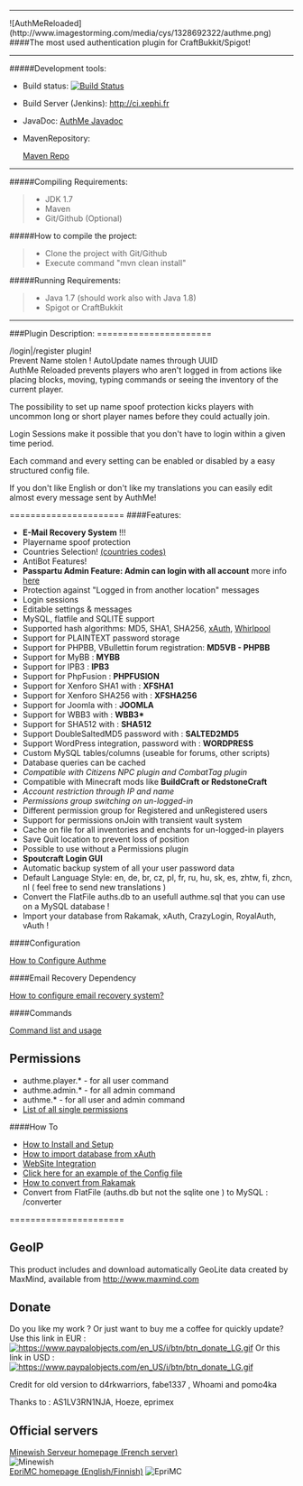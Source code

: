 <hr>
![AuthMeReloaded](http://www.imagestorming.com/media/cys/1328692322/authme.png)
####The most used authentication plugin for CraftBukkit/Spigot!
<hr>
#####Development tools:

- Build status: [![Build Status](https://travis-ci.org/Xephi/AuthMeReloaded.svg?branch=master)](https://travis-ci.org/Xephi/AuthMeReloaded)

- Build Server (Jenkins): http://ci.xephi.fr

- JavaDoc: <a href="http://xephi.github.io/AuthMeReloaded/index.html">AuthMe Javadoc</a></p>

- MavenRepository: <p><a href="http://xephi.fr:8080/plugin/repository/everything/">Maven Repo</a></p>

<hr>

#####Compiling Requirements:
>- JDK 1.7
>- Maven
>- Git/Github (Optional)

#####How to compile the project:
>- Clone the project with Git/Github
>- Execute command "mvn clean install"

#####Running Requirements:
>- Java 1.7 (should work also with Java 1.8)
>- Spigot or CraftBukkit

<hr>
###Plugin Description:
======================
<p>/login|/register plugin! <br>
Prevent Name stolen ! AutoUpdate names through UUID<br>
AuthMe Reloaded prevents players who aren't logged in from actions like placing blocks, moving, typing commands or seeing the inventory of the current player. </p>
<p>The possibility to set up name spoof protection kicks players with uncommon long or short player names before they could actually join.</p>
<p>Login Sessions make it possible that you don't have to login within a given time period.</p>
<p>Each command and every setting can be enabled or disabled by a easy structured config file. </p>
<p>If you don't like English or don't like my translations you can easily edit almost every message sent by AuthMe!</p>
======================
####Features:
<ul><li><strong>E-Mail Recovery System</strong> !!!
</li><li>Playername spoof protection
</li><li>Countries Selection! <a href="http://dev.bukkit.org/bukkit-plugins/authme-reloaded/pages/countries-codes/">(countries codes)</a>
</li><li>AntiBot Features!
</li><li><strong> Passpartu Admin Feature: Admin can login with all account</strong> more info <a href="http://dev.bukkit.org/server-mods/authme-reloaded/pages/how-to-install-and-initial-configuration/">here</a>
</li><li>Protection against "Logged in from another location" messages
</li><li>Login sessions
</li><li>Editable settings &amp; messages
</li><li>MySQL, flatfile and SQLITE support
</li><li>Supported hash algorithms: MD5, SHA1, SHA256, <a href="https://github.com/CypherX/xAuth/wiki/Password-Hashing">xAuth</a>, <a href="http://en.wikipedia.org/wiki/Whirlpool_(cryptography)">Whirlpool</a>
</li><li>Support for PLAINTEXT password storage
</li><li>Support for PHPBB, VBullettin forum registration: <strong>MD5VB - PHPBB</strong>
</li><li>Support for MyBB : <strong>MYBB</strong>
</li><li>Support for IPB3 : <strong>IPB3</strong>
</li><li>Support for PhpFusion : <strong>PHPFUSION</strong>
</li><li>Support for Xenforo SHA1 with : <strong>XFSHA1</strong>
</li><li>Support for Xenforo SHA256 with : <strong>XFSHA256</strong>
</li><li>Support for Joomla with : <strong>JOOMLA</strong>
</li><li>Support for WBB3 with : <strong>WBB3*</strong>
</li><li>Support for SHA512 with : <strong>SHA512</strong>
</li><li>Support DoubleSaltedMD5 password with : <strong>SALTED2MD5</strong>
</li><li>Support WordPress integration, password with : <strong>WORDPRESS</strong>
</li><li>Custom MySQL tables/columns (useable for forums, other scripts)
</li><li>Database queries can be cached
</li><li><em>Compatible with Citizens NPC plugin and CombatTag plugin</em>
</li><li>Compatible with Minecraft mods like <strong>BuildCraft or RedstoneCraft</strong>
</li><li><em>Account restriction through IP and name</em>
</li><li><em>Permissions group switching on un-logged-in</em>
</li><li>Different permission group for Registered and unRegistered users
</li><li>Support for permissions onJoin with transient vault system
</li><li>Cache on file for all inventories and enchants for un-logged-in players
</li><li>Save Quit location to prevent loss of position
</li><li>Possible to use without a Permissions plugin
</li><li><strong>Spoutcraft Login GUI</strong>
</li><li>Automatic backup system of all your user password data
</li><li>Default Language Style: en, de, br, cz, pl, fr, ru, hu, sk, es, zhtw, fi, zhcn, nl ( feel free to send new translations )
</li><li>Convert the FlatFile auths.db to an usefull authme.sql that you can use on a MySQL database !
</li><li>Import your database from Rakamak, xAuth, CrazyLogin, RoyalAuth, vAuth !
</li></ul>
####Configuration
<p><a href="http://dev.bukkit.org/server-mods/authme-reloaded/pages/configure-auth-me/">How to Configure Authme</a></p>
####Email Recovery Dependency
<p><a href="http://dev.bukkit.org/server-mods/authme-reloaded/pages/how-to-configure-email-recovery-system/">How to configure email recovery system?</a></p>
####Commands
<p><a href="http://dev.bukkit.org/server-mods/authme-reloaded/pages/command/">Command list and usage</a></p>
<h2 id="w-permissions">Permissions</h2>
<ul><li>authme.player.* - for all user command
</li><li>authme.admin.* - for all admin command
</li><li>authme.* - for all user and admin command
</li><li><a href="http://dev.bukkit.org/server-mods/authme-reloaded/pages/permissions/">List of all single permissions</a>
</li></ul>
####How To
<ul><li><a href="http://dev.bukkit.org/server-mods/authme-reloaded/pages/how-to-install-and-initial-configuration/">How to Install and Setup</a>
</li><li><a href="http://dev.bukkit.org/server-mods/authme-reloaded/pages/how-to-import-database-from-xauth/">How to import database from xAuth</a>
</li><li><a href="http://dev.bukkit.org/server-mods/authme-reloaded/pages/web-site-integration/">WebSite Integration</a>
</li><li><a href="https://raw.githubusercontent.com/Xephi/AuthMeReloaded/master/src/main/resources/config.yml">Click here for an example of the Config file</a>
</li><li><a href="http://dev.bukkit.org/server-mods/authme-reloaded/pages/how-to-import-database-from-rakamak/">How to convert from Rakamak</a>
</li><li>Convert from FlatFile (auths.db but not the sqlite one ) to MySQL : /converter
</li></ul>
======================


<h2 id="w-geo-ip">GeoIP</h2>
<p>This product includes and download automatically GeoLite data created by MaxMind, available from <a href="http://www.maxmind.com">http://www.maxmind.com</a></p>
<h2 id="w-donate">Donate</h2>
<p>Do you like my work ? Or just want to buy me a coffee for quickly update?<br>
Use this link in EUR :
<a href="https://www.paypal.com/cgi-bin/webscr?cmd=_s-xclick&amp;hosted_button_id=QLMM9SNCX825Y"><img src="https://www.paypalobjects.com/en_US/i/btn/btn_donate_LG.gif" alt="https://www.paypalobjects.com/en_US/i/btn/btn_donate_LG.gif" title="https://www.paypalobjects.com/en_US/i/btn/btn_donate_LG.gif"></a>
Or this link in USD :
<a href="https://www.paypal.com/cgi-bin/webscr?cmd=_s-xclick&amp;hosted_button_id=PWQMYCP2SAH6L"><img src="https://www.paypalobjects.com/en_US/i/btn/btn_donate_LG.gif" alt="https://www.paypalobjects.com/en_US/i/btn/btn_donate_LG.gif" title="https://www.paypalobjects.com/en_US/i/btn/btn_donate_LG.gif"></a></p>
<p>Credit for old version to d4rkwarriors, fabe1337 , Whoami and pomo4ka</p>
<p>Thanks to : AS1LV3RN1NJA, Hoeze, eprimex</p>
<h2 id="w-official-servers">Official servers</h2>
<p><a href="http://www.minewish.fr/">Minewish Serveur homepage (French server)</a> <br>
<img src="https://minestatus.net/47900-minewish/image/original.png" alt="Minewish" title="Minewish"> <br>
<a href="http://www.rautamiekka.org/?page_id=14">EpriMC homepage (English/Finnish)</a>
<img src="http://minecraft-server-list.com/server/logo/51237.png" alt="EpriMC" title="EpriMC"> <br></p>
